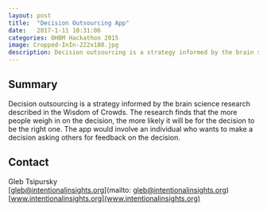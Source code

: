 ```yaml
---
layout: post
title:  "Decision Outsourcing App"
date:   2017-1-11 10:31:06
categories: OHBM Hackathon 2015
image: Cropped-InIn-222x180.jpg
description: Decision outsourcing is a strategy informed by the brain science research described in the Wisdom of Crowds.
---
```

## Summary
Decision outsourcing is a strategy informed by the brain science research described in the Wisdom of Crowds. The research finds that the more people weigh in on the decision, the more likely it will be for the decision to be the right one. The app would involve an individual who wants to make a decision asking others for feedback on the decision.


## Contact  
Gleb Tsipursky  
[gleb@intentionalinsights.org](mailto: gleb@intentionalinsights.org)  
[www.intentionalinsights.org](www.intentionalinsights.org)  
